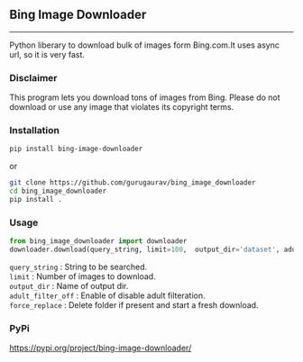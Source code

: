 
## Bing Image Downloader
<hr>

Python liberary to download bulk of images form Bing.com.It uses async url, so it is very fast.<br/>


### Disclaimer<br />

This program lets you download tons of images from Bing.
Please do not download or use any image that violates its copyright terms. 

### Installation <br />
```sh
pip install bing-image-downloader
```

or 
```bash
git clone https://github.com/gurugaurav/bing_image_downloader
cd bing_image_downloader
pip install .
```



### Usage <br />
```python
from bing_image_downloader import downloader
downloader.download(query_string, limit=100,  output_dir='dataset', adult_filter_off=True, force_replace=False)
```

`query_string` : String to be searched.<br />
`limit` : Number of images to download.<br />
`output_dir` : Name of output dir.<br />
`adult_filter_off` : Enable of disable adult filteration.<br />
`force_replace` : Delete folder if present and start a fresh download.<br />





### PyPi <br />
https://pypi.org/project/bing-image-downloader/
  



